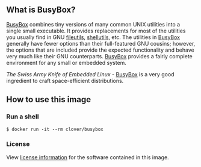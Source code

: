 ## What is BusyBox?

[BusyBox](http://www.busybox.net/) combines tiny versions of many common UNIX utilities into a single small executable. It provides replacements for most of the utilities you usually find in GNU [fileutils](https://www.gnu.org/software/fileutils/), [shellutils](https://www.gnu.org/software/shellutils/), etc. The utilities in [BusyBox](http://www.busybox.net/) generally have fewer options than their full-featured GNU cousins; however, the options that are included provide the expected functionality and behave very much like their GNU counterparts. [BusyBox](http://www.busybox.net/) provides a fairly complete environment for any small or embedded system.

_The Swiss Army Knife of Embedded Linux_ - [BusyBox](http://www.busybox.net/) is a very good ingredient to craft space-efficient distributions.

## How to use this image
### Run a shell

    $ docker run -it --rm clover/busybox

### License
View [license information](http://www.busybox.net/license.html) for the software contained in this image.

